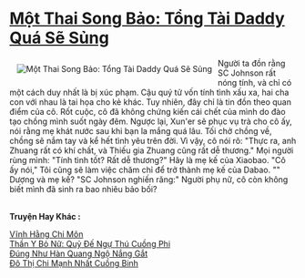 <a href="https://truyenwiki.net/mot-thai-song-bao-tong-tai-daddy-qua-se-sung.35886/" title="Một Thai Song Bảo: Tổng Tài Daddy Quá Sẽ Sủng"><h1>Một Thai Song Bảo: Tổng Tài Daddy Quá Sẽ Sủng</h1></a><div style="display:table"><img align="right" style="float: left; padding: 10px;" src="https://truyenwiki.net/a/img/str/src/35886.jpg" alt="Một Thai Song Bảo: Tổng Tài Daddy Quá Sẽ Sủng">Người ta đồn rằng SC Johnson rất nóng tính, và chỉ có một cách duy nhất là bị xúc phạm. Cậu quý tử vốn tính tình xấu xa, hai cha con với nhau là tai họa cho kẻ khác. Tuy nhiên, đây chỉ là tin đồn theo quan điểm của cô. Rốt cuộc, cô đã không chứng kiến ​​cái chết của mình do đào tạo chồng mình suốt ngày đêm. Ngược lại, Xun&#39;er sẽ phục vụ trà cho cô ấy, nói rằng mẹ khát nước sau khi bạn la mắng quá lâu. Tối chở chồng về, chồng sẽ nắm tay và kể hết tình yêu trên đời. Vì vậy, cô nói rõ: "Thực ra, anh Zhuang rất có khí chất, và Thiếu gia Zhuang cũng rất dễ thương." Mọi người rùng mình: "Tính tình tốt? Rất dễ thương?" Hãy là mẹ kế của Xiaobao. "Cô ấy nói," Tôi cũng sẽ làm việc chăm chỉ để trở thành mẹ kế của Dabao. "" Dượng và mẹ kế? "SC Johnson nghiến răng:" Người phụ nữ, cô còn không biết mình đã sinh ra bao nhiêu bảo bối?</div><p><br><b>Truyện Hay Khác :</b></p><a href="https://truyenwiki.net/vinh-hang-chi-mon.35809/" alt="Vĩnh Hằng Chi Môn">Vĩnh Hằng Chi Môn</a><br/><a href="https://sangtacviet.wordpress.com/2020/10/22/than-y-bo-nu-quy-de-ngu-thu-cuong-phi/" alt="Thần Y Bỏ Nữ: Quỷ Đế Ngự Thú Cuồng Phi">Thần Y Bỏ Nữ: Quỷ Đế Ngự Thú Cuồng Phi</a><br/><a href="https://sangtacviet.wordpress.com/2020/10/22/dung-nhu-han-quang-ngo-nang-gat/" alt="Đúng Như Hàn Quang Ngộ Nắng Gắt">Đúng Như Hàn Quang Ngộ Nắng Gắt</a><br/><a href="https://github.com/nownovels/topcv/tree/master/truyenhay/35596" alt="Đô Thị Chi Mạnh Nhất Cuồng Binh">Đô Thị Chi Mạnh Nhất Cuồng Binh</a><br/>